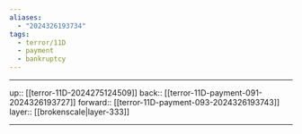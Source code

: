```yaml
---
aliases:
  - "2024326193734"
tags:
  - terror/11D
  - payment
  - bankruptcy
---
```




***

up:: [[terror-11D-2024275124509]]
back:: [[terror-11D-payment-091-2024326193727]]
forward:: [[terror-11D-payment-093-2024326193743]]
layer:: [[brokenscale|layer-333]]

***
